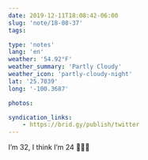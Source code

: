 ```yaml
---
date: 2019-12-11T18:08:42-06:00
slug: 'note/18-08-37'
tags:

type: 'notes'
lang: 'en'
weather: '54.92°F'
weather_summary: 'Partly Cloudy'
weather_icon: 'partly-cloudy-night'
lat: '25.7039'
long: '-100.3687'

photos:

syndication_links:
    - https://brid.gy/publish/twitter
---
```

I’m 32, I think I’m 24 🤷🏻‍♂️